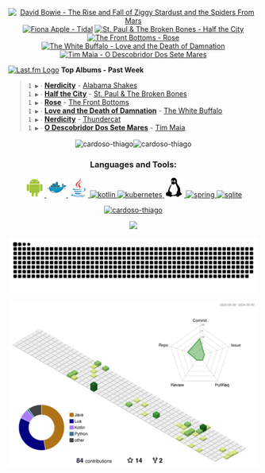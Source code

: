 <!-- lastfm -->
<p align="center"><a href="https://www.last.fm/music/David+Bowie/The+Rise+and+Fall+of+Ziggy+Stardust+and+the+Spiders+From+Mars"><img src="https://lastfm.freetls.fastly.net/i/u/64s/3017b2f31110e4f6de45a212fe93b4a3.png" title="David Bowie - The Rise and Fall of Ziggy Stardust and the Spiders From Mars"></a> <a href="https://www.last.fm/music/Fiona+Apple/Tidal"><img src="https://lastfm.freetls.fastly.net/i/u/64s/4a869ea64cde724b56a326eeeb53a70c.png" title="Fiona Apple - Tidal"></a> <a href="https://www.last.fm/music/St.+Paul+&+The+Broken+Bones/Half+the+City"><img src="https://lastfm.freetls.fastly.net/i/u/64s/43122519a3264707c76b5c99a0a052ec.png" title="St. Paul & The Broken Bones - Half the City"></a> <a href="https://www.last.fm/music/The+Front+Bottoms/Rose"><img src="https://lastfm.freetls.fastly.net/i/u/64s/d5525907067fe531d460f59f0e1b4e90.jpg" title="The Front Bottoms - Rose"></a> <a href="https://www.last.fm/music/The+White+Buffalo/Love+and+the+Death+of+Damnation"><img src="https://lastfm.freetls.fastly.net/i/u/64s/41632c3db74893681f5fce4cff360581.jpg" title="The White Buffalo - Love and the Death of Damnation"></a> <a href="https://www.last.fm/music/Tim+Maia/O+Descobridor+Dos+Sete+Mares"><img src="https://lastfm.freetls.fastly.net/i/u/64s/3a7cf4613082d4b58c938adc5d6f4033.png" title="Tim Maia - O Descobridor Dos Sete Mares"></a> </p>

<!--START_LASTFM_ALBUMS:{"period": "7day", "rows": 10}-->
<a href="https://last.fm" target="_blank"><img src="https://user-images.githubusercontent.com/17434202/215290617-e793598d-d7c9-428f-9975-156db1ba89cc.svg" alt="Last.fm Logo" width="18" height="13"/></a> **Top Albums - Past Week**

> `1 ▶️` ∙ **[Nerdicity](https://www.last.fm/music/Alabama+Shakes/Nerdicity)** - [Alabama Shakes](https://www.last.fm/music/Alabama+Shakes)<br/>
> `1 ▶️` ∙ **[Half the City](https://www.last.fm/music/St.+Paul+&+The+Broken+Bones/Half+the+City)** - [St. Paul & The Broken Bones](https://www.last.fm/music/St.+Paul+&+The+Broken+Bones)<br/>
> `1 ▶️` ∙ **[Rose](https://www.last.fm/music/The+Front+Bottoms/Rose)** - [The Front Bottoms](https://www.last.fm/music/The+Front+Bottoms)<br/>
> `1 ▶️` ∙ **[Love and the Death of Damnation](https://www.last.fm/music/The+White+Buffalo/Love+and+the+Death+of+Damnation)** - [The White Buffalo](https://www.last.fm/music/The+White+Buffalo)<br/>
> `1 ▶️` ∙ **[Nerdicity](https://www.last.fm/music/Thundercat/Nerdicity)** - [Thundercat](https://www.last.fm/music/Thundercat)<br/>
> `1 ▶️` ∙ **[O Descobridor Dos Sete Mares](https://www.last.fm/music/Tim+Maia/O+Descobridor+Dos+Sete+Mares)** - [Tim Maia](https://www.last.fm/music/Tim+Maia)<br/>
<!--END_LASTFM_ALBUMS-->

<p align="center"><img align="center" src="https://github-readme-stats-nine-kohl.vercel.app/api?username=cardoso-thiago&show_icons=true&locale=en&theme=gotham&hide=issues,contribs" alt="cardoso-thiago" /><img align="center" src="https://github-readme-stats-nine-kohl.vercel.app/api/top-langs?username=cardoso-thiago&show_icons=true&locale=en&layout=compact&theme=gotham" alt="cardoso-thiago" /></p>

<h3 align="center">Languages and Tools:</h3>
<p align="center"> <a href="https://developer.android.com" target="_blank"> <img src="https://github.com/devicons/devicon/blob/master/icons/android/android-original.svg" alt="android" width="40" height="40"/> </a> <a href="https://www.docker.com/" target="_blank"> <img src="https://github.com/devicons/devicon/blob/master/icons/docker/docker-original.svg" alt="docker" width="40" height="40"/> </a> <a href="https://www.java.com" target="_blank"> <img src="https://github.com/devicons/devicon/blob/master/icons/java/java-original.svg" alt="java" width="40" height="40"/> </a> <a href="https://kotlinlang.org" target="_blank"> <img src="https://www.vectorlogo.zone/logos/kotlinlang/kotlinlang-icon.svg" alt="kotlin" width="40" height="40"/> </a> <a href="https://kubernetes.io" target="_blank"> <img src="https://www.vectorlogo.zone/logos/kubernetes/kubernetes-icon.svg" alt="kubernetes" width="40" height="40"/> </a> <a href="https://www.linux.org/" target="_blank"> <img src="https://github.com/devicons/devicon/blob/master/icons/linux/linux-plain.svg" alt="linux" width="40" height="40"/> </a> <a href="https://spring.io/" target="_blank"> <img src="https://www.vectorlogo.zone/logos/springio/springio-icon.svg" alt="spring" width="40" height="40"/> </a> <a href="https://www.sqlite.org/" target="_blank"> <img src="https://www.vectorlogo.zone/logos/sqlite/sqlite-icon.svg" alt="sqlite" width="40" height="40"/> </a> </p>

<p align="center"> <a href="https://github.com/ryo-ma/github-profile-trophy"><img src="https://github-profile-trophy.vercel.app/?username=cardoso-thiago&column=7" alt="cardoso-thiago" /></a> </p>

<!--START_SECTION:comicstrip-->
<p align="center">
 <a href="https://xkcd.com/">
 <img src="https://imgs.xkcd.com/comics/complexity_analysis.png" />
</a>
</p>
<!--END_SECTION:comicstrip-->

![](https://github.com/cardoso-thiago/cardoso-thiago/raw/output/github-snake.svg)

![](profile-3d-contrib/profile-green-animate.svg)
